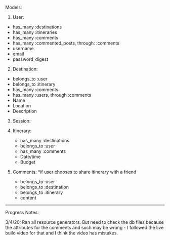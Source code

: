 Models:

1) User:
- has_many :destinations
- has_many :itineraries    
- has_many :comments
- has_many :commented_posts, through: :comments
- username
- email
- password_digest


2) Destination:
- belongs_to :user
- belongs_to :itinerary
- has_many :comments
- has_many :users, through :comments
- Name
- Location
- Description

3) Session:

4) Itinerary:
    - has_many :destinations
    - belongs_to :user
    - has_many :comments
    - Date/time
    - Budget

5) Comments: *if user chooses to share itinerary with a friend
    - belongs_to :user
    - belongs_to :destination
    - belongs_to :itinerary
    - content

    
________________________________________________________________________________________
Progress Notes:

3/4/20:  Ran all resource generators.  But need to check the db files because the attributes for the comments and such may be wrong - I followed the live build video for that and I think the video has mistakes.